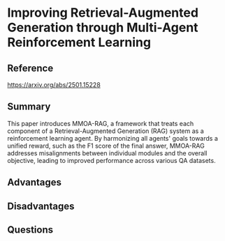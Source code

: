 # Improving Retrieval-Augmented Generation through Multi-Agent Reinforcement Learning
## Reference
https://arxiv.org/abs/2501.15228

## Summary

This paper introduces MMOA-RAG, a framework that treats each component of a Retrieval-Augmented Generation (RAG) system as a reinforcement learning agent. By harmonizing all agents' goals towards a unified reward, such as the F1 score of the final answer, MMOA-RAG addresses misalignments between individual modules and the overall objective, leading to improved performance across various QA datasets.

## Advantages

## Disadvantages

## Questions
